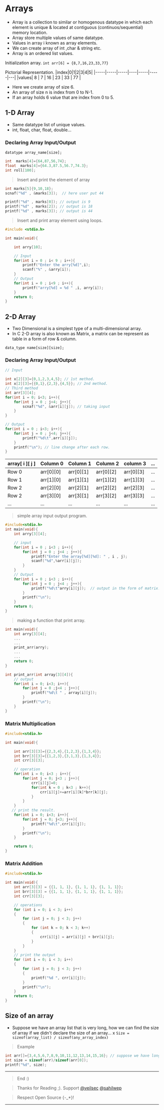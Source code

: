 # Arrays

* Array is a collection to similar or homogenous datatype in which each element is unique & located at contiguous (continuos/sequential) memory location.
* Array store multiple values of same datatype.
* Values in array i known as array elements.
* We can create array of int ,char & string etc.
* Array is an ordered list values.

Initialization array.
`int arr[6] = {8,7,16,23,33,77}`


Pictorial Representation.
|index|0|1|2|3|4|5|
|-----|-----|-----|----|-----|-----|---|
|values| 8 | 7  | 16 | 23 | 33 | 77 |

* Here we create array of size 6.
* An array of size n is index from 0 to N-1.
* If an array holds 6 value that are index from 0 to 5.


## 1-D Array 

* Same datatype list of unique values.
* int, float, char, float, double...

### Declaring Array Input/Output

`datatype array_name[size];`

```C
int  marks[4]={64,87,56,74};
float  marks[4]={64.3,87.5,56.7,74.3};
int roll[100];
```
> Insert and print the element of array
```C
int marks[5]{9,10,18};
scnaf("%d" , &marks[3]);  // here user put 44

printf("%d" , marks[0]); // output is 9
printf("%d" , marks[2]); // output is 18
printf("%d" , marks[3]); // output is 44
```
> Insert and print array element using loops.
```C
#include <stdio.h>

int main(void){

    int arry[10];

    // Input
    for(int i = 0 ; i< 9 ; i++){
        printf("Enter the arry[%d]",i);
        scanf("%" , &arry[i]);
    }
    // Output
    for(int i = 0 ; i<9 ; i++){
        printf("arry[%d] = %d " ,i, arry[i]);
    }
    return 0;
}
```

## 2-D Array
* Two Dimensional is a simplest type of a multi-dimensional array.
* In C 2-D array is also known as Matrix, a matrix can be represent as table in a form of row & column.

``data_type name[size][size];``
### Declaring Array Input/Output

```C
// Input 

int x[2][3]={0,1,2,3,4,5}; // 1st method.
int x[2][3]={{0,1},{2,3},{4,5}}; // 2nd method.
// Third method
int arr[3][4];
for(int i = 0; i<3; i++){
    for(int j = 0 ; j<4; j++){
        scnaf("%d", &arr[i][j]); // taking input
    }
}

// Output
for(int i = 0 ; i<3; i++){
    for(int j = 0 ; j<4; j++){
        printf("%d\t",arr[i][j]);
    }
    printf("\n"); // line change after each row.
}
```
| array[ i ][ j ]|Column 0 | Column 1 | Column 2| column 3| ...|
|---|---------|----------|---------|---------|----|
|Row 0| arr[0][0] |arr[0][1]| arr[0][2]| arr[0][3] |...|
|Row 1| arr[1][0] |arr[1][1]| arr[1][2]| arr[1][3] |...| 
|Row 2| arr[2][0] |arr[2][1]| arr[2][2]| arr[2][3]|...|
|Row 2| arr[3][0] |arr[3][1]| arr[3][2]| arr[3][3]|...|
|...|...|...|...|...|...|

> simple array input output program.
```C
#include<stdio.h>
int main(void){
    int arry[3][4];

    // input
    for(int i = 0 ; i<3 ; i++){
        for(int j = 0 ; j<4 ; j++){
            printf("Enter the array[%d][%d]: " , i , j);
            scanf("%d",%arr[i][j]);
        }
    } 
    // Output
    for(int i = 0 ; i<3 ; i++){
        for(int j = 0 ; j<4 ; j++){
            printf("%d\t"arry[i][j]);  // output in the form of matrix.
        }
        printf("\n");
    } 
    return 0;
}

```

> making a function that print array.
```C
int main(void){
    int arry[3][4];
    ...
    ...
    print_arr(arry);
    ...
    ...
    return 0;
}

int print_arr(int array[3][4]){
    // output
    for(int i = 0; i<3; i++){
        for(int j = 0 ;j<4 ; j++){
            printf("%d\t " , array[i][j]);
        }
        printf("\n");
    }
}
```
### Matrix Multiplication

```C
#include<stdio.h>

int main(void){

    int arr[3][3]={{2,3,4},{1,2,3},{1,3,4}};
    int brr[3][3]={{1,2,3},{3,1,3},{1,3,4}};
    int crr[3][3];

    // operation
    for(int i = 0; i<3 ; i++){
        for(int j = 0; j<3 ; j++){
            crr[i][j]=0;
            for(int k = 0 ; k<3 ; k++){
                crr[i][j]+=arr[i][k]*brr[k][j];
            }
        }
    }
   // print the result.
    for(int i = 0; i<3; i++){
        for(int j = 0; j<3; j++){
            printf("%d\t",crr[i][j]);
        }
        printf("\n");
    }

    return 0;
}
```

### Matrix Addition

```C
#include<stdio.h>

int main(void){
    int arr[3][3] = {{1, 1, 1}, {1, 1, 1}, {1, 1, 1}};
    int brr[3][3] = {{1, 1, 1}, {1, 1, 1}, {1, 1, 1}};
    int crr[3][3];

    // operations
    for (int i = 0; i < 3; i++)
    {
        for (int j = 0; j < 3; j++)
        {
            for (int k = 0; k < 3; k++)
            {
                crr[i][j] = arr[i][j] + brr[i][j];
            }
        }
    }
    // print the output
    for (int i = 0; i < 3; i++)
    {
        for (int j = 0; j < 3; j++)
        {
            printf("%d ", crr[i][j]);
        }
        printf("\n");
    }
    return 0;
}
```

## Size of an array
* Suppose we have an array list that is very long, how we can find the size of array if we didn't declare the size of an array...
x
``Size = sizeof(array_list) / sizeof(any_array_index)`` 
> Example

```C
int arr[]={3,4,5,6,7,8,9,10,11,12,13,14,15,16}; // suppose we have long list...
int size = sizeof(arr)/sizeof(arr[0]);
printf("%d", size);
```




***
>End :)

> Thanks for Reading ;). Support [@veilsec](https://sahilwep.github.io/about/) [@sahilwep](https://sahilwep.github.io/about/) 
 

> Respect Open Source {-_*}!
***